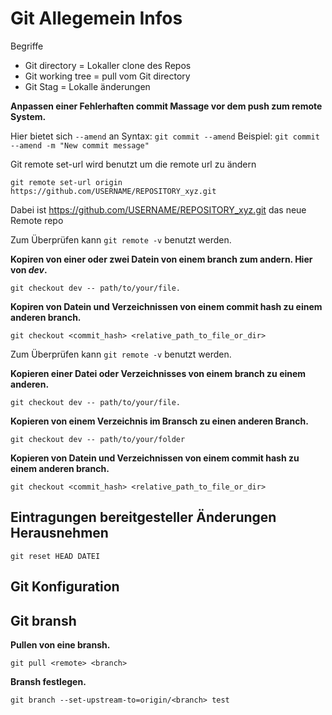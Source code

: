 # Git Allegemein Infos

Begriffe

- Git directory = Lokaller clone des Repos
- Git working tree = pull vom Git directory
- Git Stag = Lokalle änderungen

**Anpassen einer Fehlerhaften commit Massage vor dem  push zum  remote System.**

Hier bietet sich `--amend` an
Syntax: `git commit --amend`
Beispiel: `git commit --amend -m "New commit message"`

Git remote set-url wird benutzt um die remote url zu ändern

`git remote set-url origin https://github.com/USERNAME/REPOSITORY_xyz.git`

Dabei ist https://github.com/USERNAME/REPOSITORY_xyz.git das neue Remote repo

Zum Überprüfen kann `git remote -v` benutzt werden.

**Kopiren von einer oder zwei Datein von einem branch zum andern. Hier von _dev_.**

`git checkout dev -- path/to/your/file.`

**Kopiren von Datein und Verzeichnissen von einem commit hash zu einem anderen branch.**

`git checkout <commit_hash> <relative_path_to_file_or_dir>`

Zum Überprüfen kann `git remote -v` benutzt werden.

**Kopieren einer Datei oder Verzeichnisses von einem branch zu einem anderen.**

`git checkout dev -- path/to/your/file.`

**Kopieren von einem Verzeichnis im Bransch zu einen anderen Branch.**

`git checkout dev -- path/to/your/folder`

**Kopieren von Datein und Verzeichnissen von einem commit hash zu einem anderen branch.**

`git checkout <commit_hash> <relative_path_to_file_or_dir>`

## Eintragungen bereitgesteller Änderungen Herausnehmen

`git reset HEAD DATEI`

## Git Konfiguration

## Git bransh

**Pullen von eine bransh.**

`git pull <remote> <branch>`

**Bransh festlegen.**

`git branch --set-upstream-to=origin/<branch> test`
